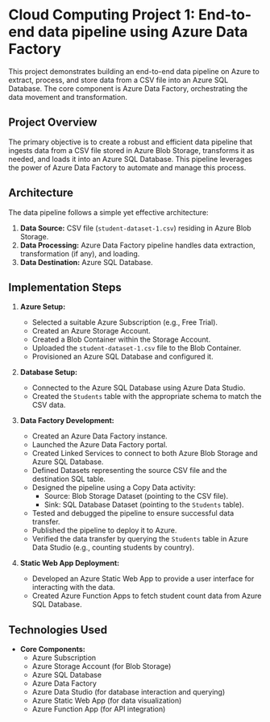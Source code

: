 # Cloud Computing Project 1: End-to-end data pipeline using Azure Data Factory

This project demonstrates building an end-to-end data pipeline on Azure to extract, process, and store data from a CSV file into an Azure SQL Database.  The core component is Azure Data Factory, orchestrating the data movement and transformation.  

## Project Overview

The primary objective is to create a robust and efficient data pipeline that ingests data from a CSV file stored in Azure Blob Storage, transforms it as needed, and loads it into an Azure SQL Database.  This pipeline leverages the power of Azure Data Factory to automate and manage this process.  

## Architecture

The data pipeline follows a simple yet effective architecture:

1.  **Data Source:** CSV file (`student-dataset-1.csv`) residing in Azure Blob Storage.
2.  **Data Processing:** Azure Data Factory pipeline handles data extraction, transformation (if any), and loading.
3.  **Data Destination:** Azure SQL Database.

## Implementation Steps

1.  **Azure Setup:**
    *   Selected a suitable Azure Subscription (e.g., Free Trial).
    *   Created an Azure Storage Account.
    *   Created a Blob Container within the Storage Account.
    *   Uploaded the `student-dataset-1.csv` file to the Blob Container.
    *   Provisioned an Azure SQL Database and configured it.

2.  **Database Setup:**
    *   Connected to the Azure SQL Database using Azure Data Studio.
    *   Created the `Students` table with the appropriate schema to match the CSV data.

3.  **Data Factory Development:**
    *   Created an Azure Data Factory instance.
    *   Launched the Azure Data Factory portal.
    *   Created Linked Services to connect to both Azure Blob Storage and Azure SQL Database.
    *   Defined Datasets representing the source CSV file and the destination SQL table.
    *   Designed the pipeline using a Copy Data activity:
        *   Source: Blob Storage Dataset (pointing to the CSV file).
        *   Sink: SQL Database Dataset (pointing to the `Students` table).
    *   Tested and debugged the pipeline to ensure successful data transfer.
    *   Published the pipeline to deploy it to Azure.
    *   Verified the data transfer by querying the `Students` table in Azure Data Studio (e.g., counting students by country).

4.  **Static Web App Deployment:**
    *   Developed an Azure Static Web App to provide a user interface for interacting with the data.
    *   Created Azure Function Apps to fetch student count data from Azure SQL Database.


## Technologies Used

*   **Core Components:**
    *   Azure Subscription
    *   Azure Storage Account (for Blob Storage)
    *   Azure SQL Database
    *   Azure Data Factory
    *   Azure Data Studio (for database interaction and querying)  
    *   Azure Static Web App (for data visualization)
    *   Azure Function App (for API integration)
